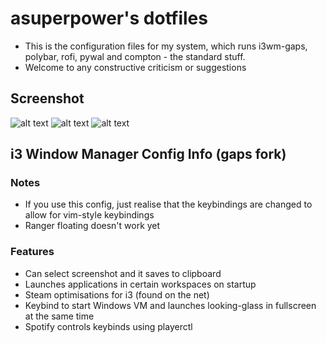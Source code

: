 # asuperpower's dotfiles
* This is the configuration files for my system, which runs i3wm-gaps, polybar, rofi, pywal and compton - the standard stuff.
* Welcome to any constructive criticism or suggestions

## Screenshot
<!---![alt text](https://i.imgur.com/N7Ra3Ki.png)-->
![alt text](https://i.imgur.com/ftxYXiY.jpg)
![alt text](https://i.imgur.com/HULfqmF.png)
![alt text](https://i.imgur.com/C13SXMz.png)

## i3 Window Manager Config Info (gaps fork)
### Notes
* If you use this config, just realise that the keybindings are changed to allow for vim-style keybindings
* Ranger floating doesn't work yet
### Features
* Can select screenshot and it saves to clipboard
* Launches applications in certain workspaces on startup
* Steam optimisations for i3 (found on the net)
* Keybind to start Windows VM and launches looking-glass in fullscreen at the same time
* Spotify controls keybinds using playerctl

